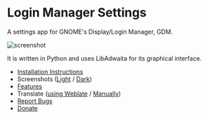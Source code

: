 # Login Manager Settings

A settings app for GNOME's Display/Login Manager, GDM.

![screenshot](https://github.com/realmazharhussain/gdm-settings/wiki/screenshots/screenshot-1.png)

It is written in Python and uses LibAdwaita for its graphical interface.

- [Installation Instructions](https://github.com/realmazharhussain/gdm-settings/wiki/Installation)
- Screenshots ([Light](https://github.com/realmazharhussain/gdm-settings/wiki/Screenshots-(Light)) / [Dark](https://github.com/realmazharhussain/gdm-settings/wiki/Screenshots-(Dark)))
- [Features](https://github.com/realmazharhussain/gdm-settings/wiki/Features)
- Translate ([using Weblate](https://hosted.weblate.org/projects/gdm-settings/language-names) / [Manually](https://github.com/realmazharhussain/gdm-settings/wiki/Translation-Manual))
- [Report Bugs](https://github.com/realmazharhussain/gdm-settings/issues/new?assignees=&labels=bug&template=bug_report.yml)
- [Donate](https://www.patreon.com/mazharhussain)
